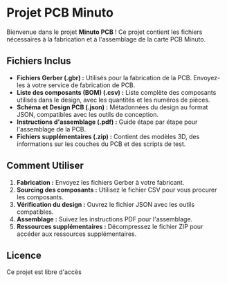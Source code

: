 # Projet PCB Minuto

Bienvenue dans le projet **Minuto PCB** ! Ce projet contient les fichiers nécessaires à la fabrication et à l'assemblage de la carte PCB Minuto.

## Fichiers Inclus

- **Fichiers Gerber (.gbr) :** Utilisés pour la fabrication de la PCB. Envoyez-les à votre service de fabrication de PCB.
- **Liste des composants (BOM) (.csv) :** Liste complète des composants utilisés dans le design, avec les quantités et les numéros de pièces.
- **Schéma et Design PCB (.json) :** Métadonnées du design au format JSON, compatibles avec les outils de conception.
- **Instructions d'assemblage (.pdf) :** Guide étape par étape pour l'assemblage de la PCB.
- **Fichiers supplémentaires (.zip) :** Contient des modèles 3D, des informations sur les couches du PCB et des scripts de test.

## Comment Utiliser

1. **Fabrication :** Envoyez les fichiers Gerber à votre fabricant.
2. **Sourcing des composants :** Utilisez le fichier CSV pour vous procurer les composants.
3. **Vérification du design :** Ouvrez le fichier JSON avec les outils compatibles.
4. **Assemblage :** Suivez les instructions PDF pour l'assemblage.
5. **Ressources supplémentaires :** Décompressez le fichier ZIP pour accéder aux ressources supplémentaires.

## Licence

Ce projet est libre d'accès
